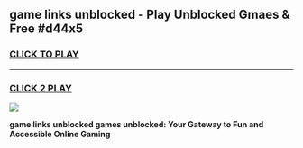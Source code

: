 
## game links unblocked - Play Unblocked Gmaes & Free #d44x5
<h3>
<a href="https://premium.freeplayer.one?title=game_links_unblocked&ref=03M">CLICK TO PLAY</a></h3>
<hr>

<h3>
<a href="https://premium.freeplayer.one?title=game_links_unblocked&ref=03M">CLICK 2 PLAY</a>
  
</h3>

<a href="https://premium.freeplayer.one?title=game_links_unblocked&ref=03M"><img src="https://clearcache.store/games.png"></a>


**game links unblocked games unblocked: Your Gateway to Fun and Accessible Online Gaming**
